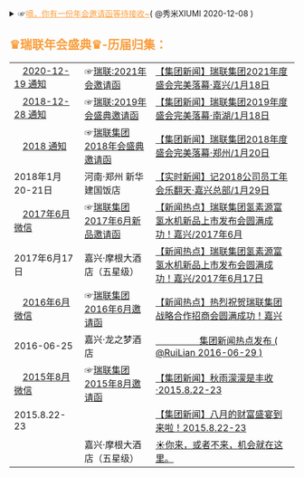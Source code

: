 <details>
    <summary>
     ☞<a href="https://mp.weixin.qq.com/s/Gg_LD7BIMLqoRfEpsRxV5g" style="color:#FA9D3B;">嘀，你有一份年会邀请函等待接收~</a>( @秀米XIUMI 2020-12-08 ) 
     <h2 style="color:#FA9D3B;">♛瑞联年会盛典♛-历届归集：</h2>
   <table> 
       <tr>               
	<td> <a href="#" title="叮咚！您有一份来自瑞联集团的『2021年会邀请函』请注意查收！"><img src="https://we.choong.net/tx/weixin.ico" height="15" width="15" />2020-12-19 通知</a></td>
          <td>☞<a href="https://g.eqxiu.com/s/NZBvfYTU?bt=yxy&eqrcode=1&share_level=1&from_user=202012075992726e" title="瑞联集团2021年会邀请函-易企秀">瑞联:2021年会邀请函</a> </td> 
           <td><a href="#" title="【集团新闻】瑞联集团2021年度盛会完美落幕·嘉兴">【集团新闻】瑞联集团2021年度盛会完美落幕·嘉兴/1月18日</a> &nbsp; </td>
      </tr> 
       <tr>               
	 <td> <a href="https://mp.weixin.qq.com/s/RYNU-cog_l5rbnH_Cmm-Dg" title="叮咚！您有一份来自瑞联集团的『2019年会邀请函』请注意查收！"><img src="https://we.choong.net/tx/weixin.ico" height="15" width="15" />2018-12-28 通知</a></td>
             <td>☞<a href="https://p.scene.eqh5.cn/s/7I7Zuo1S" title="瑞联集团2019年会盛典邀请函">瑞联:2019年会盛典邀请函</a> </td> 
             <td><a href="https://mp.weixin.qq.com/s/n_mib2xqW3Hhetq0J3GIkA" title="【集团新闻】瑞联集团2019年度盛会完美落幕·南湖">【集团新闻】瑞联集团2019年度盛会完美落幕·南湖/1月18日</a> &nbsp; </td>
      </tr> 
	  <tr>               
	 <td> <a href="#" title="叮咚！您有一份来自瑞联集团的『2018年会邀请函』请注意查收！"><img src="https://we.choong.net/tx/weixin.ico" height="15" width="15" />2018 通知</a></td>
        <td>☞<a href="#" title="瑞联集团2018年会盛典邀请函">瑞联集团2018年会盛典邀请函</a> </td> 
             <td><a href="https://mp.weixin.qq.com/s/LffS8ZfRTWAt6Upvh_2CNQ" title="【集团新闻】瑞联集团2018年度盛会完美落幕·郑州( 瑞联年会工作组 @RuiLian 2018-01-23 )">【集团新闻】瑞联集团2018年度盛会完美落幕·郑州/1月20日</a> &nbsp; </td>
      </tr> 
      <tr>               
	 <td> 2018年1月20-21日</td>
         <td> 河南·郑州 新华建国饭店</td>
             <td><a href="https://mp.weixin.qq.com/s/W9rcBrduhJl6LdrVlaBuIQ" title="【实时新闻】记2018公司员工年会乐翻天( 瑞联年会工作组 @RuiLian 2018-01-29 )">【实时新闻】记2018公司员工年会乐翻天·嘉兴总部/1月29日</a> &nbsp; </td>
      </tr> 
	<tr>               
	 <td> <a href="https://mp.weixin.qq.com/s/W0bv_9M-f5iiCm13Rrx1zQ" title="☀你来，或者不来，机会就在这里。( @RuiLian  2017-06-** )">
	 <img src="https://we.choong.net/tx/weixin.ico" height="15" width="15" />2017年6月 微信</a></td>
        <td>☞<a href="#" title="瑞联集团邀请函">瑞联集团2017年6月新品邀请函</a> </td> 
             <td><a href="https://mp.weixin.qq.com/s/UV9Nh2ZVoC3gNPk5HxgKRw" 
			 title="【新闻热点】瑞联集团氢素源富氢水机新品上市发布会圆满成功！( 原创 乐哥@RuiLian  2017-06-19 )">
			 【新闻热点】瑞联集团氢素源富氢水机新品上市发布会圆满成功！嘉兴/2017年6月</a> &nbsp; </td>
	 </tr>   
      <tr>               
	 	 <td> 2017年6月17日</td>
         <td>  嘉兴·摩根大酒店（五星级） </td>
            <td><a href="https://mp.weixin.qq.com/s/UV9Nh2ZVoC3gNPk5HxgKRw" 
			 title="【新闻热点】瑞联集团氢素源富氢水机新品上市发布会圆满成功！( 原创 乐哥@RuiLian  2017-06-19 )">
			 【新闻热点】瑞联集团氢素源富氢水机新品上市发布会圆满成功！嘉兴/2017年6月17日</a> &nbsp; </td>
	 </tr> 	 
	   	<tr>               
	 <td> <a href="https://mp.weixin.qq.com/s/W0bv_9M-f5iiCm13Rrx1zQ" title="☀你来，或者不来，机会就在这里。( @RuiLian  2016-06-** )">
	 <img src="https://we.choong.net/tx/weixin.ico" height="15" width="15" />2016年6月 微信</a></td>
        <td>☞<a href="#" title="瑞联集团邀请函">瑞联集团2016年6月邀请函</a> </td> 
            <td><a href="https://mp.weixin.qq.com/s/pwH5TS9S8PtZBTFGAk2eag" 
			 title="【新闻热点】热烈祝贺瑞联集团战略合作招商会圆满成功！( @RuiLian  2016-06-30 )">【新闻热点】热烈祝贺瑞联集团战略合作招商会圆满成功！嘉兴</a> &nbsp; </td>
	 </tr>   
      <tr>               
	 	 <td>2016-06-25</td>
         <td> 嘉兴·龙之梦酒店</td>
            <td><a href="https://mp.weixin.qq.com/s/IYujBbs9eBR1kdXl4Jcshg" title="【新闻热点】热烈祝贺瑞联集团战略合作招商会圆满成功！( @RuiLian  2016-06-29 )">&nbsp;&nbsp;&nbsp;&nbsp;&nbsp;&nbsp;&nbsp;&nbsp;&nbsp;&nbsp;&nbsp;&nbsp;&nbsp;&nbsp;&nbsp;&nbsp;&nbsp;   集团新闻热点发布 ( @RuiLian  2016-06-29 ) </td>
	 </tr> 
	  <tr>               
	 <td> <a href="https://mp.weixin.qq.com/s/W0bv_9M-f5iiCm13Rrx1zQ" title="☀你来，或者不来，机会就在这里。( @RuiLian  2015-08-14 )">
	 <img src="https://we.choong.net/tx/weixin.ico" height="15" width="15" />2015年8月 微信</a></td>
        <td>☞<a href="#" title="瑞联集团邀请函">瑞联集团2015年8月邀请函</a> </td>             
            <td><a href="https://mp.weixin.qq.com/s/dQWDPc-ENygrvybTg4ZUcA" 
			 title="秋雨濛濛是丰收( @RuiLian  2015-08-22 )">【集团新闻】秋雨濛濛是丰收·2015.8.22-23</a> &nbsp; </td>
	 </tr> 
	   <tr>   
	   <td>  2015.8.22-23</td>
	 <td> &nbsp;</td>
            <td><a href="https://mp.weixin.qq.com/s/FJl9oi_8aKSnU2fYD_naNQ" 
			 title="八月的财富盛宴到来啦！( @RuiLian  2015-08-14 )">【集团新闻】八月的财富盛宴到来啦！2015.8.22-23</a> &nbsp; </td>
      </tr> 
	  <tr>           
		 <td> &nbsp;</td>
         <td> 嘉兴·摩根大酒店（五星级）</td>
             <td> <a href="https://mp.weixin.qq.com/s/W0bv_9M-f5iiCm13Rrx1zQ" title="☀你来，或者不来，机会就在这里。( @RuiLian  2015-08-14 )">☀你来，或者不来，机会就在这里。</a> &nbsp; </td>
      </tr> 
    </table> 
	</summary>  		
	<details>
    <summary>
    <a href="https://github.com/RelianceHK/RelianceHK.github.io/blob/master/bak/%E7%91%9E%E8%81%94%E6%96%B0%E5%AA%92%E4%BD%93/">瑞联新媒体 | <img src="https://we.choong.net/tx/weixin.ico" height="15" width="15" />微信·视频号</a>
     </summary> <br/>
<a target="_blank" href="https://weixin.qq.com/" title="WeChat | 微信，是一个生活方式" style="color:#04B141;text-decoration:none;">微信</a>
<a target="_blank" href="https://wx.qq.com/" title="微信网页版"><img style="vertical-align:text-bottom;" src="https://we.choong.net/tx/weixin.ico" height="15" width="15"/></a> <a target="_blank" href="https://mp.weixin.qq.com/" title="微信公众平台" style="color:#04B141;text-decoration:none;">公众平台</a> | <a target="_blank" href="https://channels.weixin.qq.com/" title="微信公众平台 · 视频号助手" style="color:#FA9D3B;text-decoration:none;"><img style="vertical-align:text-bottom;" src="https://we.choong.net/tx/wx-fed.ico" height="15" width="15"/>视频号助手</a>：<br/>
<code>
"c:/Program Files (x86)/Microsoft/Edge/Application/msedge.exe" --profile-directory=Default -inprivate "https://channels.weixin.qq.com/"</code><br/><br/>	
 <li><a href="https://weixin.qq.com/cgi-bin/readtemplate?t=weixin_agreement&s=video" title="微信视频号运营规范">微信视频号运营规范</a></li>
 <li><a href="https://cn.bing.com/search?q=开通直播推流能力" title="微信视频号开通直播推流能力 - 国内版 Bing">微信视频号开通直播推流能力 - 国内版 Bing</a> | <a href="https://obsproject.com/" title="OBS (Open Broadcaster Software) 开源直播推流软件">OBS (Open Broadcaster Software) 开源直播推流软件</a></li>
<li>视频号直播推流功能开通通知：</li>
<blockquote>你好，已为你开通视频号直播推流功能，欢迎使用摄像机等设备、OBS等软件进行专业化直播，详细教程请在电脑上登录视频号助手后台查看。请勿直播违法违规、色情低俗、录播录像、侵犯他人版权等内容，若违规，平台将收回推流功能。视频号助手直达地址： https://channels.weixin.qq.com/live </br><br/>
使用<a href="https://channels.weixin.qq.com/live/liveBuild" title="">视频号助手</a>提供的推流地址及密钥，通过OBS等第三方平台输出直播流。请参考 《<a href="https://docs.qq.com/slide/DWGFJeVVxcXBkTmR2" title="视频号直播推流教程（2020版）">视频号直播推流教程</a>（<a href="https://reliancehk.github.io/bak/瑞联新媒体/视频号直播推流教程（2020版）.pdf" title="视频号直播推流教程（2020版）">2020版</a>）》。
</blockquote>
</details>	
<h2>参考资料：</h2>
<li><img src="https://we.choong.net/tx/weixin.ico" height="15" width="15" /><a href="https://mp.weixin.qq.com/s/5FabX3vVfHInpxt-VrMxAA" title="沙湖宾馆年会邀请函">沙湖宾馆年会邀请函</a>(@宁夏沙湖宾馆 2020-11-20)</li>
<li><img src="https://we.choong.net/tx/weixin.ico" height="15" width="15" /><a href="https://mp.weixin.qq.com/s/Of0ENTu5hQyJty1DaktOeg" title="年会邀请函（红头文件通知版）">年会邀请函（红头文件通知版）</a>(@省三院睡眠科 2020-11-14)</li>
<li><img src="https://we.choong.net/tx/weixin.ico" height="15" width="15" /><a href="https://mp.weixin.qq.com/s/KP0fSfJivJn3P70XoFw1aA" title="添才翰格年会邀请函">添才翰格年会邀请函</a>(@添才翰格猎头集团 2020-01-08)</li>
<li><img src="https://we.choong.net/tx/weixin.ico" height="15" width="15" /><a href="https://mp.weixin.qq.com/s/sApyULBhjxsNb615W6XGXA" title="年会邀请函 | 相约0118，CQL“春晚”嗨起来！">年会邀请函 | 相约0118，CQL“春晚”嗨起来！</a>(期待精彩的 @卡特彼勒CQL之家 2019-12-26)</li>
<li><img src="https://we.choong.net/tx/weixin.ico" height="15" width="15" /><a href="https://mp.weixin.qq.com/s/nUz7I_LDz9kZVEPvfa4YTA" title="【年会邀请函】2017盖世汽车“正青春 再出发”年终盛宴">【年会邀请函】2017盖世汽车“正青春 再出发”年终盛宴</a>(@盖世汽车社区 2017-01-11)</li>	
<h2><a href="http://www.fhdq.net/" title="特殊符号图案大全">特殊符号图案大全</a></h2>
<li>如：♛☆◎♞♬ ♀℡囍『』</li><br/>	
常用符号大全：
<blockquote>
❤❥웃유♋☮✌☏☢☠✔☑♚▲♪✈✞÷↑↓◆◇⊙■□△▽¿─│♥❣♂♀☿Ⓐ✍✉☣☤✘☒♛▼♫⌘☪≈←→◈◎☉★☆⊿※¡━┃♡ღツ☼☁❅♒✎©®™Σ✪✯☭➳卐√↖↗●◐Θ◤◥︻〖〗┄┆℃℉°✿ϟ☃☂✄¢€£∞✫★½✡×↙↘○◑⊕◣◢︼【】┅┇☽☾✚〓▂▃▄▅▆▇█▉▊▋▌▍▎▏↔↕☽☾の•▸◂▴▾┈┊①②③④⑤⑥⑦⑧⑨⑩ⅠⅡⅢⅣⅤⅥⅦⅧⅨⅩ㍿▓♨♛❖♓☪✙┉┋☹☺☻تヅツッシÜϡﭢ™℠℗©®♥❤❥❣❦❧♡۵웃유ღ♋♂♀☿☼☀☁☂☄☾☽❄☃☈⊙☉℃℉❅✺ϟ☇♤♧♡♢♠♣♥♦☜☞☝✍☚☛☟✌✽✾✿❁❃❋❀⚘☑✓✔√☐☒✗✘ㄨ✕✖✖⋆✢✣✤✥❋✦✧✩✰✪✫✬✭✮✯❂✡★✱✲✳✴✵✶✷✸✹✺✻✼❄❅❆❇❈❉❊†☨✞✝☥☦☓☩☯☧☬☸✡♁✙♆。，、＇：∶；?‘’“”〝〞ˆˇ﹕︰﹔﹖﹑•¨….¸;！´？！～—ˉ｜‖＂〃｀@﹫¡¿﹏﹋﹌︴々﹟#﹩$﹠&﹪%*﹡﹢﹦﹤‐￣¯―﹨ˆ˜﹍﹎+=<＿_-\ˇ~﹉﹊（）〈〉‹›﹛﹜『』〖〗［］《》〔〕{}「」【】︵︷︿︹︽_﹁﹃︻︶︸﹀︺︾ˉ﹂﹄︼☩☨☦✞✛✜✝✙✠✚†‡◉○◌◍◎●◐◑◒◓◔◕◖◗❂☢⊗⊙◘◙◍⅟½⅓⅕⅙⅛⅔⅖⅚⅜¾⅗⅝⅞⅘≂≃≄≅≆≇≈≉≊≋≌≍≎≏≐≑≒≓≔≕≖≗≘≙≚≛≜≝≞≟≠≡≢≣≤≥≦≧≨≩⊰⊱⋛⋚∫∬∭∮∯∰∱∲∳%℅‰‱㊣㊎㊍㊌㊋㊏㊐㊊㊚㊛㊤㊥㊦㊧㊨㊒㊞㊑㊒㊓㊔㊕㊖㊗㊘㊜㊝㊟㊠㊡㊢㊩㊪㊫㊬㊭㊮㊯㊰㊙㉿囍♔♕♖♗♘♙♚♛♜♝♞♟ℂℍℕℙℚℝℤℬℰℯℱℊℋℎℐℒℓℳℴ℘ℛℭ℮ℌℑℜℨ♪♫♩♬♭♮♯°øⒶ☮✌☪✡☭✯卐✐✎✏✑✒✍✉✁✂✃✄✆✉☎☏➟➡➢➣➤➥➦➧➨➚➘➙➛➜➝➞➸♐➲➳⏎➴➵➶➷➸➹➺➻➼➽←↑→↓↔↕↖↗↘↙↚↛↜↝↞↟↠↡↢↣↤↥↦↧↨➫➬➩➪➭➮➯➱↩↪↫↬↭↮↯↰↱↲↳↴↵↶↷↸↹↺↻↼↽↾↿⇀⇁⇂⇃⇄⇅⇆⇇⇈⇉⇊⇋⇌⇍⇎⇏⇐⇑⇒⇓⇔⇕⇖⇗⇘⇙⇚⇛⇜⇝⇞⇟⇠⇡⇢⇣⇤⇥⇦⇧⇨⇩⇪➀➁➂➃➄➅➆➇➈➉➊➋➌➍➎➏➐➑➒➓㊀㊁㊂㊃㊄㊅㊆㊇㊈㊉ⒶⒷⒸⒹⒺⒻⒼⒽⒾⒿⓀⓁⓂⓃⓄⓅⓆⓇⓈⓉⓊⓋⓌⓍⓎⓏⓐⓑⓒⓓⓔⓕⓖⓗⓘⓙⓚⓛⓜⓝⓞⓟⓠⓡⓢⓣⓤⓥⓦⓧⓨⓩ⒜⒝⒞⒟⒠⒡⒢⒣⒤⒥⒦⒧⒨⒩⒪⒫⒬⒭⒮⒯⒰⒱⒲⒳⒴⒵ⅠⅡⅢⅣⅤⅥⅦⅧⅨⅩⅪⅫⅬⅭⅮⅯⅰⅱⅲⅳⅴⅵⅶⅷⅸⅹⅺⅻⅼⅽⅾⅿ┌┍┎┏┐┑┒┓└┕┖┗┘┙┚┛├┝┞┟┠┡┢┣┤┥┦┧┨┩┪┫┬┭┮┯┰┱┲┳┴┵┶┷┸┹┺┻┼┽┾┿╀╁╂╃╄╅╆╇╈╉╊╋╌╍╎╏═║╒╓╔╕╖╗╘╙╚╛╜╝╞╟╠╡╢╣╤╥╦╧╨╩╪╫╬◤◥◄►▶◀◣◢▲▼◥▸◂▴▾△▽▷◁⊿▻◅▵▿▹◃❏❐❑❒▀▁▂▃▄▅▆▇▉▊▋█▌▍▎▏▐░▒▓▔▕■□▢▣▤▥▦▧▨▩▪▫▬▭▮▯㋀㋁㋂㋃㋄㋅㋆㋇㋈㋉㋊㋋㏠㏡㏢㏣㏤㏥㏦㏧㏨㏩㏪㏫㏬㏭㏮㏯㏰㏱㏲㏳㏴㏵㏶㏷㏸㏹㏺㏻㏼㏽㏾㍙㍚㍛㍜㍝㍞㍟㍠㍡㍢㍣㍤㍥㍦㍧㍨㍩㍪㍫㍬㍭㍮㍯㍰㍘☰☲☱☴☵☶☳☷☯ <br/>
	<a href="http://www.fhdq.net/" title="特殊符号图案大全">更多...</a></blockquote>
<br/>	
</details>
